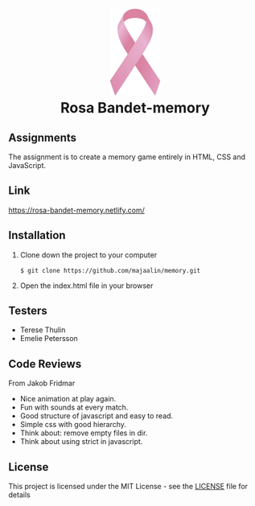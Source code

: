 <h1 align="center">
    <br>
    <img src="images/front.png" alt="Rosa Bandet" width="100">
    <br>
        Rosa Bandet-memory
    <br>
</h1>

## Assignments

The assignment is to create a memory game entirely in HTML, CSS and JavaScript. 

## Link 

https://rosa-bandet-memory.netlify.com/

## Installation
1. Clone down the project to your computer

    ```
    $ git clone https://github.com/majaalin/memory.git
     ```
2. Open the index.html file in your browser

## Testers
- Terese Thulin
- Emelie Petersson

## Code Reviews
From Jakob Fridmar
- Nice animation at play again.
- Fun with sounds at every match. 
- Good structure of javascript and easy to read. 
- Simple css with good hierarchy.
- Think about: remove empty files in dir.
- Think about using strict in javascript.

## License
This project is licensed under the MIT License - see the [LICENSE](LICENSE) file for details
